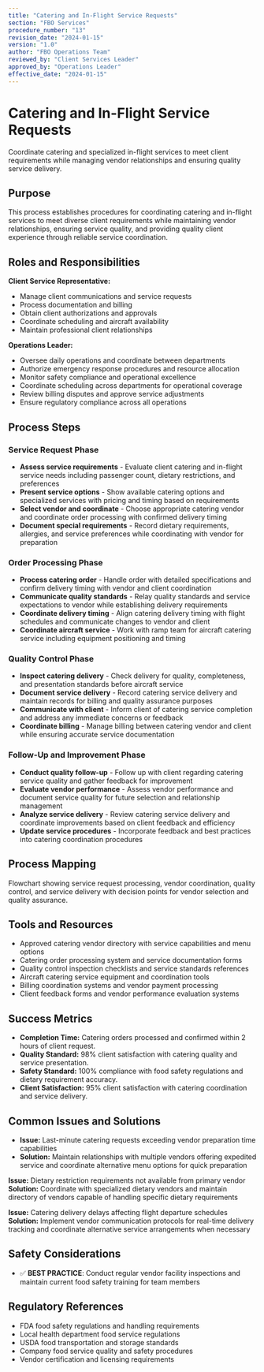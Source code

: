 ```yaml
---
title: "Catering and In-Flight Service Requests"
section: "FBO Services"
procedure_number: "13"
revision_date: "2024-01-15"
version: "1.0"
author: "FBO Operations Team"
reviewed_by: "Client Services Leader"
approved_by: "Operations Leader"
effective_date: "2024-01-15"
---
```


# Catering and In-Flight Service Requests

Coordinate catering and specialized in-flight services to meet client requirements while managing vendor relationships and ensuring quality service delivery.

## Purpose

This process establishes procedures for coordinating catering and in-flight services to meet diverse client requirements while maintaining vendor relationships, ensuring service quality, and providing quality client experience through reliable service coordination.

## Roles and Responsibilities

**Client Service Representative:**

- Manage client communications and service requests
- Process documentation and billing
- Obtain client authorizations and approvals
- Coordinate scheduling and aircraft availability
- Maintain professional client relationships

**Operations Leader:**

- Oversee daily operations and coordinate between departments
- Authorize emergency response procedures and resource allocation
- Monitor safety compliance and operational excellence
- Coordinate scheduling across departments for operational coverage
- Review billing disputes and approve service adjustments
- Ensure regulatory compliance across all operations
## Process Steps

### Service Request Phase

- **Assess service requirements** - Evaluate client catering and in-flight service needs including passenger count, dietary restrictions, and preferences
- **Present service options** - Show available catering options and specialized services with pricing and timing based on requirements
- **Select vendor and coordinate** - Choose appropriate catering vendor and coordinate order processing with confirmed delivery timing
- **Document special requirements** - Record dietary requirements, allergies, and service preferences while coordinating with vendor for preparation

### Order Processing Phase

- **Process catering order** - Handle order with detailed specifications and confirm delivery timing with vendor and client coordination
- **Communicate quality standards** - Relay quality standards and service expectations to vendor while establishing delivery requirements
- **Coordinate delivery timing** - Align catering delivery timing with flight schedules and communicate changes to vendor and client
- **Coordinate aircraft service** - Work with ramp team for aircraft catering service including equipment positioning and timing

### Quality Control Phase

- **Inspect catering delivery** - Check delivery for quality, completeness, and presentation standards before aircraft service
- **Document service delivery** - Record catering service delivery and maintain records for billing and quality assurance purposes
- **Communicate with client** - Inform client of catering service completion and address any immediate concerns or feedback
- **Coordinate billing** - Manage billing between catering vendor and client while ensuring accurate service documentation

### Follow-Up and Improvement Phase

- **Conduct quality follow-up** - Follow up with client regarding catering service quality and gather feedback for improvement
- **Evaluate vendor performance** - Assess vendor performance and document service quality for future selection and relationship management
- **Analyze service delivery** - Review catering service delivery and coordinate improvements based on client feedback and efficiency
- **Update service procedures** - Incorporate feedback and best practices into catering coordination procedures

## Process Mapping

Flowchart showing service request processing, vendor coordination, quality control, and service delivery with decision points for vendor selection and quality assurance.

## Tools and Resources

- Approved catering vendor directory with service capabilities and menu options
- Catering order processing system and service documentation forms
- Quality control inspection checklists and service standards references
- Aircraft catering service equipment and coordination tools
- Billing coordination systems and vendor payment processing
- Client feedback forms and vendor performance evaluation systems

## Success Metrics

- **Completion Time:** Catering orders processed and confirmed within 2 hours of client request.
- **Quality Standard:** 98% client satisfaction with catering quality and service presentation.
- **Safety Standard:** 100% compliance with food safety regulations and dietary requirement accuracy.
- **Client Satisfaction:** 95% client satisfaction with catering coordination and service delivery.


## Common Issues and Solutions

- **Issue:** Last-minute catering requests exceeding vendor preparation time capabilities
- **Solution:** Maintain relationships with multiple vendors offering expedited service and coordinate alternative menu options for quick preparation






**Issue:** Dietary restriction requirements not available from primary vendor
**Solution:** Coordinate with specialized dietary vendors and maintain directory of vendors capable of handling specific dietary requirements

**Issue:** Catering delivery delays affecting flight departure schedules
**Solution:** Implement vendor communication protocols for real-time delivery tracking and coordinate alternative service arrangements when necessary

## Safety Considerations

- ✅ **BEST PRACTICE**: Conduct regular vendor facility inspections and maintain current food safety training for team members



## Regulatory References

- FDA food safety regulations and handling requirements
- Local health department food service regulations
- USDA food transportation and storage standards
- Company food service quality and safety procedures
- Vendor certification and licensing requirements
